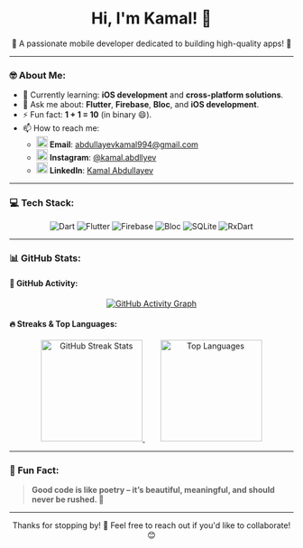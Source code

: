 <h1 align="center">Hi, I'm Kamal! 👋</h1>

<p align="center">
  🌟 A passionate mobile developer dedicated to building high-quality apps! 🚀
</p>

---

### 🤓 About Me:
- 🌱 Currently learning: **iOS development** and **cross-platform solutions**.
- 💬 Ask me about: **Flutter**, **Firebase**, **Bloc**, and **iOS development**.
- ⚡ Fun fact: **1 + 1 = 10** (in binary 😄).
- 📫 How to reach me:
  - <img src="https://img.icons8.com/color/48/000000/email.png" width="20px"/> **Email**: abdullayevkamal994@gmail.com  
  - <img src="https://img.icons8.com/fluency/48/000000/instagram-new.png" width="20px"/> **Instagram**: [@kamal.abdllyev]([https://instagram.com/kamal_abdullayev](https://www.instagram.com/kamal.abdullayev/))  
  - <img src="https://img.icons8.com/color/48/000000/linkedin.png" width="20px"/> **LinkedIn**: [Kamal Abdullayev]([https://linkedin.com/in/kamal-abdullayev](http://linkedin.com/in/kamal-abdullayevv))

---

### 💻 Tech Stack:
<p align="center">
  <img src="https://img.shields.io/badge/Dart-0175C2?style=for-the-badge&logo=dart&logoColor=white" alt="Dart"/>
  <img src="https://img.shields.io/badge/Flutter-02569B?style=for-the-badge&logo=flutter&logoColor=white" alt="Flutter"/>
  <img src="https://img.shields.io/badge/Firebase-FFCA28?style=for-the-badge&logo=firebase&logoColor=white" alt="Firebase"/>
  <img src="https://img.shields.io/badge/Bloc-0175C2?style=for-the-badge&logo=bloc&logoColor=white" alt="Bloc"/>
  <img src="https://img.shields.io/badge/SQLite-003B57?style=for-the-badge&logo=sqlite&logoColor=white" alt="SQLite"/>
  <img src="https://img.shields.io/badge/RxDart-0175C2?style=for-the-badge&logo=dart&logoColor=white" alt="RxDart"/>
</p>

---

### 📊 GitHub Stats:

#### 🎯 GitHub Activity:
<p align="center">
  <a href="https://github.com/ashutosh00710/github-readme-activity-graph">
    <img src="https://github-readme-activity-graph.vercel.app/graph?username=KamalAbdullayev0&bg_color=1a1b27&color=ffffff&line=38bdae&point=f8d847&area=true&hide_border=true" alt="GitHub Activity Graph"/>
  </a>
</p>

#### 🔥 Streaks & Top Languages:
<p align="center">
  <a href="https://git.io/streak-stats">
    <img src="https://streak-stats.vercel.app?user=KamalAbdullayev0&theme=windows-dark&hide_border=true&border_radius=6&mode=weekly" alt="GitHub Streak Stats" height="180"/>
  </a>
  <span>&nbsp;&nbsp;&nbsp;&nbsp;&nbsp;&nbsp;</span> <!-- Добавлено пространство -->
  <a href="https://github-readme-stats.vercel.app/api/top-langs/?username=KamalAbdullayev0">
    <img src="https://github-readme-stats.vercel.app/api/top-langs/?username=KamalAbdullayev0&layout=compact&theme=radical&hide_border=true" alt="Top Languages" height="180"/>
  </a>
</p>

---

### 🎉 Fun Fact:
> **Good code is like poetry – it’s beautiful, meaningful, and should never be rushed. 🚀**

---

<p align="center">
  Thanks for stopping by! 🚀 Feel free to reach out if you'd like to collaborate! 😊
</p>
